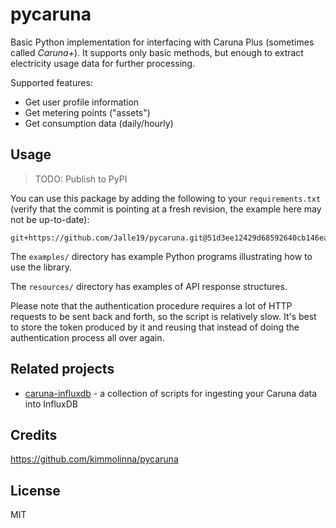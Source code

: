 ﻿# pycaruna

Basic Python implementation for interfacing with Caruna Plus (sometimes called _Caruna+_). It supports only basic 
methods, but enough to extract electricity usage data for further processing.

Supported features:

* Get user profile information
* Get metering points ("assets")
* Get consumption data (daily/hourly)

## Usage

> TODO: Publish to PyPI

You can use this package by adding the following to your `requirements.txt` (verify that the commit is pointing at a 
fresh revision, the example here may not be up-to-date):

```
git+https://github.com/Jalle19/pycaruna.git@51d3ee12429d68592640cb146ead71541bf14944#egg=pycaruna==1.0.0
```

The `examples/` directory has example Python programs illustrating how to use the library.

The `resources/` directory has examples of API response structures.

Please note that the authentication procedure requires a lot of HTTP requests to be sent back and forth, so the 
script is relatively slow. It's best to store the token produced by it and reusing that instead of doing the 
authentication process all over again.

## Related projects

* [caruna-influxdb](https://github.com/Jalle19/caruna-influxdb) - a collection of scripts for ingesting your Caruna data 
into InfluxDB

## Credits

https://github.com/kimmolinna/pycaruna

## License

MIT
